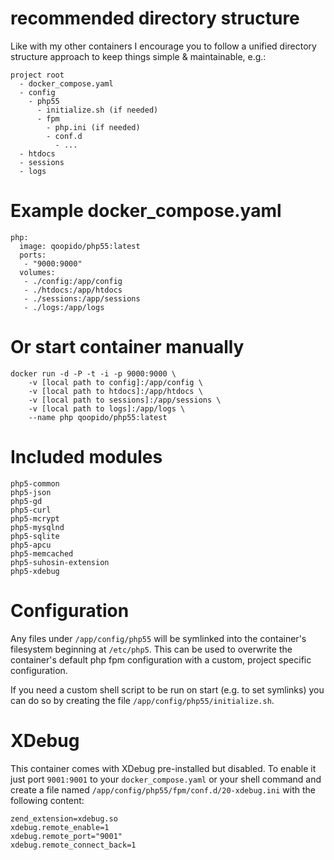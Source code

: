 # recommended directory structure #
Like with my other containers I encourage you to follow a unified directory structure approach to keep things simple & maintainable, e.g.:

```
project root
  - docker_compose.yaml
  - config
    - php55
      - initialize.sh (if needed)
      - fpm
        - php.ini (if needed)
        - conf.d
          - ...
  - htdocs
  - sessions
  - logs
```

# Example docker_compose.yaml #
```
php:
  image: qoopido/php55:latest
  ports:
   - "9000:9000"
  volumes:
   - ./config:/app/config
   - ./htdocs:/app/htdocs
   - ./sessions:/app/sessions
   - ./logs:/app/logs
```

# Or start container manually #
```
docker run -d -P -t -i -p 9000:9000 \
	-v [local path to config]:/app/config \
	-v [local path to htdocs]:/app/htdocs \
	-v [local path to sessions]:/app/sessions \
	-v [local path to logs]:/app/logs \
	--name php qoopido/php55:latest
```

# Included modules #
```
php5-common
php5-json
php5-gd
php5-curl
php5-mcrypt
php5-mysqlnd
php5-sqlite
php5-apcu
php5-memcached
php5-suhosin-extension
php5-xdebug
```

# Configuration #
Any files under ```/app/config/php55``` will be symlinked into the container's filesystem beginning at ```/etc/php5```. This can be used to overwrite the container's default php fpm configuration with a custom, project specific configuration.

If you need a custom shell script to be run on start (e.g. to set symlinks) you can do so by creating the file ```/app/config/php55/initialize.sh```.

# XDebug #
This container comes with XDebug pre-installed but disabled. To enable it just port ```9001:9001``` to your ```docker_compose.yaml``` or your shell command and create a file named ```/app/config/php55/fpm/conf.d/20-xdebug.ini``` with the following content:

```
zend_extension=xdebug.so
xdebug.remote_enable=1
xdebug.remote_port="9001"
xdebug.remote_connect_back=1
```
